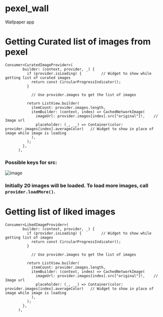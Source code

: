 # pexel_wall

Wallpaper app

# Getting Curated list of images from pexel

```
Consumer<CuratedImageProvider>(
        builder: (context, provider, _) {
          if (provider.isLoading) {         // Widget to show while getting list of curated images
            return const CircularProgressIndicator();
          }

            // Use provider.images to get the list of images

          return ListView.builder(
            itemCount: provider.images.length,
            itemBuilder: (context, index) => CachedNetworkImage(
              imageUrl: provider.images[index].src["original"]!,    // Image url
              placeholder: (_, __) => Container(color: provider.images[index].averageColor)   // Widget to show in place of image while image is loading
            ),
          );
        },
      ),
```
### Possible keys for src: <br>
![image](https://user-images.githubusercontent.com/45752299/140512615-fae37ad6-4a8c-48df-a74a-54d3b290a633.png)


### Initially 20 images will be loaded. To load more images, call ```provider.loadMore()```.


# Getting list of liked images

```
Consumer<LikedImageProvider>(
        builder: (context, provider, _) {
          if (provider.isLoading) {         // Widget to show while getting list of images
            return const CircularProgressIndicator();
          }

            // Use provider.images to get the list of images

          return ListView.builder(
            itemCount: provider.images.length,
            itemBuilder: (context, index) => CachedNetworkImage(
              imageUrl: provider.images[index].src["original"]!,    // Image url
              placeholder: (_, __) => Container(color: provider.images[index].averageColor)   // Widget to show in place of image while image is loading
            ),
          );
        },
      ),
```
